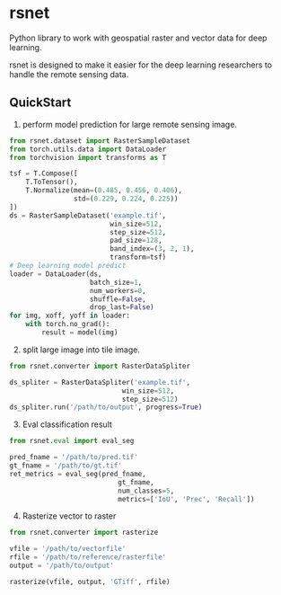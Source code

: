 # rsnet

Python library to work with geospatial raster and vector data for
deep learning.

rsnet is designed to make it easier for the deep learning
researchers to handle the remote sensing data.



## QuickStart

1. perform model prediction for large remote sensing image.

```python
from rsnet.dataset import RasterSampleDataset
from torch.utils.data import DataLoader
from torchvision import transforms as T

tsf = T.Compose([
    T.ToTensor(),
    T.Normalize(mean=(0.485, 0.456, 0.406),
                std=(0.229, 0.224, 0.225))
])
ds = RasterSampleDataset('example.tif',
                         win_size=512,
                         step_size=512,
                         pad_size=128,
                         band_index=(3, 2, 1),
                         transform=tsf)
# Deep learning model predict
loader = DataLoader(ds,
                    batch_size=1,
                    num_workers=0,
                    shuffle=False,
                    drop_last=False)
for img, xoff, yoff in loader:
    with torch.no_grad():
        result = model(img)
```

2. split large image into tile image.

```python
from rsnet.converter import RasterDataSpliter

ds_spliter = RasterDataSpliter('example.tif',
                            win_size=512,
                            step_size=512)
ds_spliter.run('/path/to/output', progress=True)
```

3. Eval classification result

```python
from rsnet.eval import eval_seg

pred_fname = '/path/to/pred.tif'
gt_fname = '/path/to/gt.tif'
ret_metrics = eval_seg(pred_fname,
                           gt_fname,
                           num_classes=5,
                           metrics=['IoU', 'Prec', 'Recall'])
```

4. Rasterize vector to raster

```python
from rsnet.converter import rasterize

vfile = '/path/to/vectorfile'
rfile = '/path/to/reference/rasterfile'
output = '/path/to/output'

rasterize(vfile, output, 'GTiff', rfile)
```